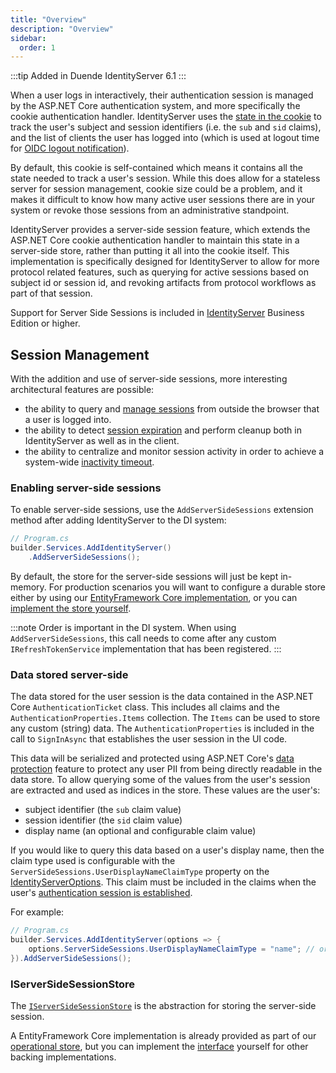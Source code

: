 ```yaml
---
title: "Overview"
description: "Overview"
sidebar:
  order: 1
---
```


:::tip
Added in Duende IdentityServer 6.1
:::

When a user logs in interactively, their authentication session is managed by the ASP.NET Core authentication system,
and more specifically the cookie authentication handler.
IdentityServer uses
the [state in the cookie](/identityserver/v7/ui/login/session#well-known-claims-issued-from-the-login-page) to track the
user's subject and session identifiers (i.e. the `sub` and `sid` claims), and the list of clients the user has logged
into (which is used at logout time for [OIDC logout notification](/identityserver/v7/ui/logout/notification)).

By default, this cookie is self-contained which means it contains all the state needed to track a user's session.
While this does allow for a stateless server for session management, cookie size could be a problem, and it makes it
difficult to know how many active user sessions there are in your system or revoke those sessions from an administrative
standpoint.

IdentityServer provides a server-side session feature, which extends the ASP.NET Core cookie authentication handler to
maintain this state in a server-side store, rather than putting it all into the cookie itself.
This implementation is specifically designed for IdentityServer to allow for more protocol related features, such as
querying for active sessions based on subject id or session id, and revoking artifacts from protocol workflows as part
of that session.

Support for Server Side Sessions is included in [IdentityServer](https://duendesoftware.com/products/identityserver)
Business Edition or higher.

## Session Management

With the addition and use of server-side sessions, more interesting architectural features are possible:

* the ability to query and [manage sessions](session_management) from outside the browser that a user is logged into.
* the ability to detect [session expiration](session_expiration) and perform cleanup both in IdentityServer as well as
  in the client.
* the ability to centralize and monitor session activity in order to achieve a
  system-wide [inactivity timeout](inactivity_timeout).

### Enabling server-side sessions

To enable server-side sessions, use the `AddServerSideSessions` extension method after adding IdentityServer to the DI
system:

```cs
// Program.cs
builder.Services.AddIdentityServer()
    .AddServerSideSessions();
```

By default, the store for the server-side sessions will just be kept in-memory.
For production scenarios you will want to configure a durable store either by using
our [EntityFramework Core implementation](/identityserver/v7/data/ef#operational-store), or you
can [implement the store yourself](/identityserver/v7/reference/stores/server_side_sessions).

:::note
Order is important in the DI system.
When using `AddServerSideSessions`, this call needs to come after any custom `IRefreshTokenService` implementation that
has been registered.
:::

### Data stored server-side

The data stored for the user session is the data contained in the ASP.NET Core `AuthenticationTicket` class. This
includes
all claims and the `AuthenticationProperties.Items` collection. The `Items` can be used to store any custom (string)
data. The `AuthenticationProperties` is included in the call to `SignInAsync` that establishes the user session in the
UI code.

This data will be serialized and protected using ASP.NET
Core's [data protection](/identityserver/v7/deployment#data-protection-keys) feature to protect any user PII from being
directly readable in the data store.
To allow querying some of the values from the user's session are extracted and used as indices in the store. These
values are the user's:

* subject identifier (the `sub` claim value)
* session identifier (the `sid` claim value)
* display name (an optional and configurable claim value)

If you would like to query this data based on a user's display name, then the claim type used is configurable with the
`ServerSideSessions.UserDisplayNameClaimType` property on
the [IdentityServerOptions](/identityserver/v7/reference/options#authentication).
This claim must be included in the claims when the
user's [authentication session is established](/identityserver/v7/ui/login/session).

For example:

```cs
// Program.cs
builder.Services.AddIdentityServer(options => {
    options.ServerSideSessions.UserDisplayNameClaimType = "name"; // or "email" perhaps
}).AddServerSideSessions();
```

### IServerSideSessionStore

The [`IServerSideSessionStore`](/identityserver/v7/reference/stores/server_side_sessions) is the abstraction for storing
the server-side session.

A EntityFramework Core implementation is already provided as part of
our [operational store](/identityserver/v7/data/ef#operational-store), but you can implement
the [interface](/identityserver/v7/reference/stores/server_side_sessions) yourself for other backing implementations.
